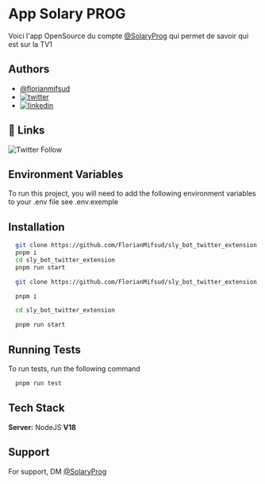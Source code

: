 # App Solary PROG

Voici l'app OpenSource du compte [@SolaryProg](https://twitter.com/SolaryProg) qui permet de savoir qui est sur la TV1

## Authors

-   [@florianmifsud](https://www.github.com/florianmifsud)
-   [![twitter](https://img.shields.io/badge/twitter-1DA1F2?style=for-the-badge&logo=twitter&logoColor=white)](https://twitter.com/florianmifsud)
-   [![linkedin](https://img.shields.io/badge/linkedin-0A66C2?style=for-the-badge&logo=linkedin&logoColor=white)](https://www.linkedin.com/in/florianmifsud/)

## 🔗 Links

![Twitter Follow](https://img.shields.io/twitter/follow/solaryprog?style=social)

## Environment Variables

To run this project, you will need to add the following environment variables to your .env file see .env.exemple

## Installation

```bash
  git clone https://github.com/FlorianMifsud/sly_bot_twitter_extension.git
  pnpm i
  cd sly_bot_twitter_extension
  pnpm run start
```

```bash
  git clone https://github.com/FlorianMifsud/sly_bot_twitter_extension.git
```

```bash
  pnpm i
```

```bash
  cd sly_bot_twitter_extension
```

```bash
  pnpm run start
```

## Running Tests

To run tests, run the following command

```bash
  pnpm run test
```

## Tech Stack

**Server:** NodeJS **V18**

## Support

For support, DM [@SolaryProg](https://twitter.com/SolaryProg)

